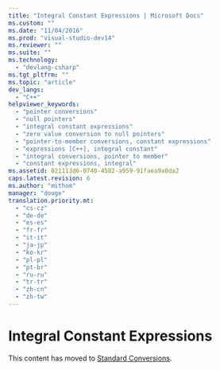 ```yaml
---
title: "Integral Constant Expressions | Microsoft Docs"
ms.custom: ""
ms.date: "11/04/2016"
ms.prod: "visual-studio-dev14"
ms.reviewer: ""
ms.suite: ""
ms.technology: 
  - "devlang-csharp"
ms.tgt_pltfrm: ""
ms.topic: "article"
dev_langs: 
  - "C++"
helpviewer_keywords: 
  - "pointer conversions"
  - "null pointers"
  - "integral constant expressions"
  - "zero value conversion to null pointers"
  - "pointer-to-member conversions, constant expressions"
  - "expressions [C++], integral constant"
  - "integral conversions, pointer to member"
  - "constant expressions, integral"
ms.assetid: 021113d6-0740-4582-a959-91faea9a0da2
caps.latest.revision: 6
ms.author: "mithom"
manager: "douge"
translation.priority.mt: 
  - "cs-cz"
  - "de-de"
  - "es-es"
  - "fr-fr"
  - "it-it"
  - "ja-jp"
  - "ko-kr"
  - "pl-pl"
  - "pt-br"
  - "ru-ru"
  - "tr-tr"
  - "zh-cn"
  - "zh-tw"
---
```

# Integral Constant Expressions
This content has moved to [Standard Conversions](/visual-cpp/cpp/standard-conversions).